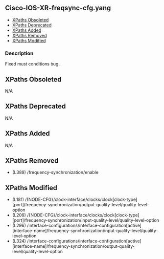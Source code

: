 ## Cisco-IOS-XR-freqsync-cfg.yang

- [XPaths Obsoleted](#xpaths-obsoleted)
- [XPaths Deprecated](#xpaths-deprecated)
- [XPaths Added](#xpaths-added)
- [XPaths Removed](#xpaths-removed)
- [XPaths Modified](#xpaths-modified)

### Description

Fixed must conditions bug.

## XPaths Obsoleted

N/A

## XPaths Deprecated

N/A

## XPaths Added

N/A

## XPaths Removed

- (L389)	/frequency-synchronization/enable

## XPaths Modified

- (L181)	/{NODE-CFG}/clock-interface/clocks/clock[clock-type][port]/frequency-synchronization/output-quality-level/quality-level-option
- (L209)	/{NODE-CFG}/clock-interface/clocks/clock[clock-type][port]/frequency-synchronization/input-quality-level/quality-level-option
- (L296)	/interface-configurations/interface-configuration[active][interface-name]/frequency-synchronization/input-quality-level/quality-level-option
- (L324)	/interface-configurations/interface-configuration[active][interface-name]/frequency-synchronization/output-quality-level/quality-level-option

